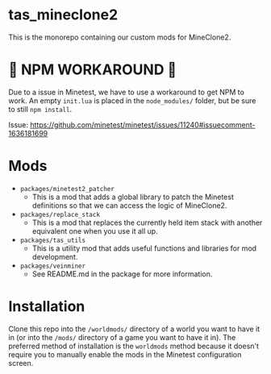# tas_mineclone2

This is the monorepo containing our custom mods for MineClone2.

# 🚨 NPM WORKAROUND 🚨

Due to a issue in Minetest, we have to use a workaround to get NPM to work. An empty `init.lua` is placed in the `node_modules/` folder, but be sure to still `npm install`.

Issue: https://github.com/minetest/minetest/issues/11240#issuecomment-1636181699

# Mods

-   `packages/minetest2_patcher`
    -   This is a mod that adds a global library to patch the Minetest definitions so that we can access the logic of MineClone2.
-   `packages/replace_stack`
    -   This is a mod that replaces the currently held item stack with another equivalent one when you use it all up.
-   `packages/tas_utils`
    -   This is a utility mod that adds useful functions and libraries for mod development.
-   `packages/veinminer`
    -   See README.md in the package for more information.

# Installation

Clone this repo into the `/worldmods/` directory of a world you want to have it in (or into the `/mods/` directory of a game you want to have it in).
The preferred method of installation is the `worldmods` method because it doesn't require you to manually enable the mods in the Minetest configuration screen.
